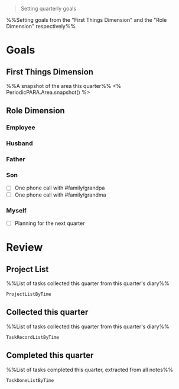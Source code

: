 > Setting quarterly goals

%%Setting goals from the "First Things Dimension" and the "Role Dimension" respectively%%

# Goals

## First Things Dimension
%%A snapshot of the area this quarter%%
<% PeriodicPARA.Area.snapshot() %>

## Role Dimension
### Employee
### Husband
### Father
### Son
- [ ] One phone call with #family/grandpa
- [ ] One phone call with #family/grandma
### Myself
- [ ] Planning for the next quarter

# Review
## Project List
%%List of tasks collected this quarter from this quarter's diary%%
```PeriodicPARA
ProjectListByTime
```

## Collected this quarter
%%List of tasks collected this quarter from this quarter's diary%%
```PeriodicPARA
TaskRecordListByTime
```

## Completed this quarter
%%List of tasks completed this quarter, extracted from all notes%%
```PeriodicPARA
TaskDoneListByTime
```
